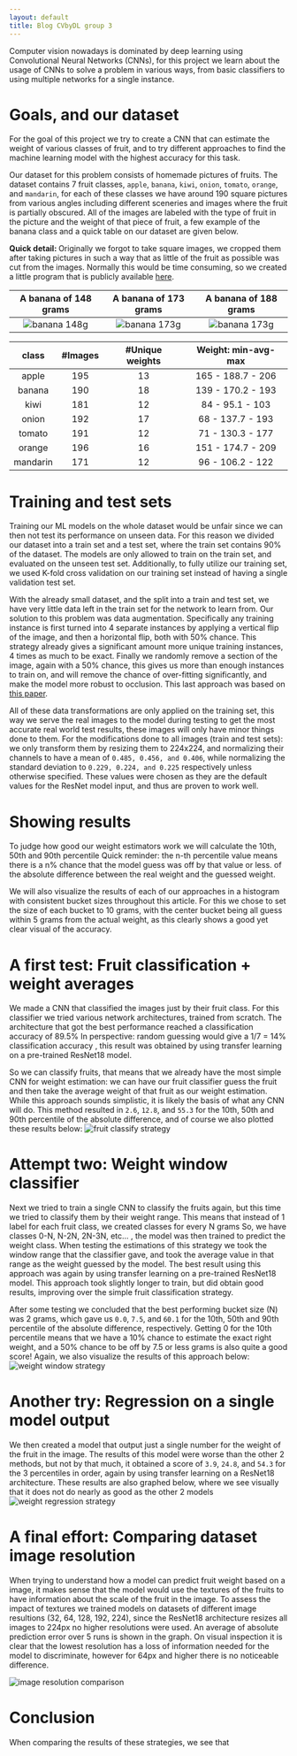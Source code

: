 ```yaml
---
layout: default
title: Blog CVbyDL group 3
---
```



Computer vision nowadays is dominated by deep learning using Convolutional Neural Networks (CNNs), for this project we learn about the usage of CNNs to solve a problem in various ways, from basic classifiers to using multiple networks for a single instance.

# Goals, and our dataset

For the goal of this project we try to create a CNN that can estimate the weight of various classes of fruit, and to try different approaches to find the machine learning model with the highest accuracy for this task.

Our dataset for this problem consists of homemade pictures of fruits. The dataset contains 7 fruit classes, `apple`, `banana`, `kiwi`, `onion`, `tomato`, `orange`, and `mandarin`, for each of these classes we have around 190 square pictures from various angles including different sceneries and images where the fruit is partially obscured. All of the images are labeled with the type of fruit in the picture and the weight of that piece of fruit, a few example of the banana class and a quick table on our dataset are given below.

<span class="note"><b>Quick detail: </b>Originally we forgot to take square images, we cropped them after taking pictures in such a way that as little of the fruit as possible was cut from the images. Normally this would be time consuming, so we created a little program that is publicly available [here](https://github.com/KoenduBuf/tk-imgdecide).</span>

| A banana of 148 grams | A banana of 173 grams | A banana of 188 grams |
| :-------------------: | :-------------------: | :-------------------: |
| ![banana 148g](images/banana_148g_5_1.jpg) |  ![banana 173g](images/banana_173g_6_1.JPG) | ![banana 173g](images/banana_188g_3_1.jpg) |

<p></p>

| class    | #Images | #Unique weights |  Weight: min-avg-max |
|:--------:|:-------:|:---------------:|:--------------------:|
| apple    |    195  |    13           |  165 - 188.7 - 206   |
| banana   |    190  |    18           |  139 - 170.2 - 193   |
| kiwi     |    181  |    12           |   84 -  95.1 - 103   |
| onion    |    192  |    17           |   68 - 137.7 - 193   |
| tomato   |    191  |    12           |   71 - 130.3 - 177   |
| orange   |    196  |    16           |  151 - 174.7 - 209   |
| mandarin |    171  |    12           |   96 - 106.2 - 122   |

# Training and test sets

Training our ML models on the whole dataset would be unfair since we can then not test its performance on unseen data. For this reason we divided our dataset into a train set and a test set, where the train set contains 90% of the dataset. The models are only allowed to train on the train set, and evaluated on the unseen test set. Additionally, to fully utilize our training set, we used K-fold cross validation on our training set instead of having a single validation test set.

With the already small dataset, and the split into a train and test set, we have very little data left in the train set for the network to learn from. Our solution to this problem was data augmentation. Specifically any training instance is first turned into 4 separate instances by applying a vertical flip of the image, and then a horizontal flip, both with 50% chance. This strategy already gives a significant amount more unique training instances, 4 times as much to be exact. Finally we randomly remove a section of the image, again with a 50% chance, this gives us more than enough instances to train on, and will remove the chance of over-fitting significantly, and make the model more robust to occlusion. This last approach was based on [this paper](https://arxiv.org/abs/1708.04896).

All of these data transformations are only applied on the training set, this way we serve the real images to the model during testing to get the most accurate real world test results, these images will only have minor things done to them. For the modifications done to all images (train and test sets): we only transform them by resizing them to 224x224, and normalizing their channels to have a mean of ```0.485, 0.456, and 0.406```, while normalizing the standard deviation to ```0.229, 0.224, and 0.225``` respectively unless otherwise specified. These values were chosen as they are the default values for the ResNet model input, and thus are proven to work well.

# Showing results

To judge how good our weight estimators work we will calculate the <span class="tooltip"> 10th, 50th and 90th percentile <span class="tooltiptext">Quick reminder: the n-th percentile value means there is a n% chance that the model guess was off by that value or less. </span> </span> of the absolute difference between the real weight and the guessed weight.

We will also visualize the results of each of our approaches in a histogram with consistent bucket sizes throughout this article. For this we chose to set the size of each bucket to 10 grams, with the center bucket being all guess within 5 grams from the actual weight, as this clearly shows a good yet clear visual of the accuracy.

# A first test: Fruit classification + weight averages

We made a CNN that classified the images just by their fruit class. For this classifier we tried various network architectures, trained from scratch. The architecture that got the best performance reached a <span class="tooltip"> classification accuracy of 89.5% <span class="tooltiptext">In perspective: random guessing would give a 1/7 = 14% classification accuracy</span> </span>, this result was obtained by using transfer learning on a pre-trained ResNet18 model.

So we can classify fruits, that means that we already have the most simple CNN for weight estimation: we can have our fruit classifier guess the fruit and then take the average weight of that fruit as our weight estimation. While this approach sounds simplistic, it is likely the basis of what any CNN will do. This method resulted in ```2.6```, ```12.8```, and ```55.3``` for the 10th, 50th and 90th percentile of the absolute difference, and of course we also plotted these results below:
![fruit classify strategy](results/resnet18_fruit_classify.png)


# Attempt two: Weight window classifier

Next we tried to train a single CNN to classify the fruits again, but this time we tried to classify them by their weight range. This means that instead of 1 label for each fruit class, <span class="tooltip">we created classes for every N grams<span class="tooltiptext"> So, we have classes 0-N, N-2N, 2N-3N, etc... </span> </span>, the model was then trained to predict the weight class. When testing the estimations of this strategy we took the window range that the classifier gave, and took the average value in that range as the weight guessed by the model. The best result using this approach was again by using transfer learning on a pre-trained ResNet18 model. This approach took slightly longer to train, but did obtain good results, improving over the simple fruit classification strategy.

After some testing we concluded that the best performing bucket size (N) was 2 grams, which gave us ```0.0```, ```7.5```, and ```60.1``` for the 10th, 50th and 90th percentile of the absolute difference, respectively. Getting 0 for the 10th percentile means that we have a 10% chance to estimate the exact right weight, and a 50% chance to be off by 7.5 or less grams is also quite a good score! Again, we also visualize the results of this approach below:
![weight window strategy](results/resnet18_weight_window.png)

# Another try: Regression on a single model output

We then created a model that output just a single number for the weight of the fruit in the image. The results of this model were worse than the other 2 methods, but not by that much, it obtained a score of ```3.9```, ```24.8```, and ```54.3``` for the 3 percentiles in order, again by using transfer learning on a ResNet18 architecture. These results are also graphed below, where we see visually that it does not do nearly as good as the other 2 models
![weight regression strategy](results/resnet18_weight_regression.png)

# A final effort: Comparing dataset image resolution

When trying to understand how a model can predict fruit weight based on a image, it makes sense that the model would use the textures of the fruits to have information about the scale of the fruit in the image. To assess the impact of textures we trained models on datasets of different image resultions (32, 64, 128, 192, 224), since the ResNet18 architecture resizes all images to 224px no higher resolutions were used. An average of absolute prediction error over 5 runs is shown in the graph. On visual inspection it is clear that the lowest resolution has a loss of information needed for the model to discriminate, however for 64px and higher there is no noticeable difference.

![image resolution comparison](results/plot_resolutions.png)

# Conclusion

When comparing the results of these strategies, we see that
